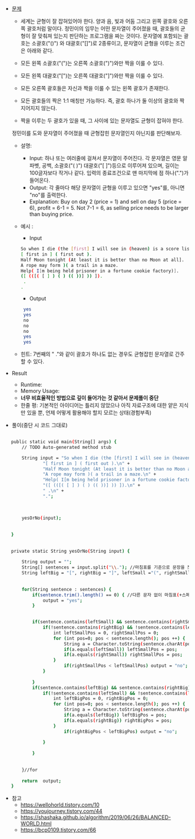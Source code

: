 - [문제](https://www.acmicpc.net/problem/4949)
   - 세계는 균형이 잘 잡혀있어야 한다. 양과 음, 빛과 어둠 그리고 왼쪽 괄호와 오른쪽 괄호처럼 말이다.
   정민이의 임무는 어떤 문자열이 주어졌을 때, 괄호들의 균형이 잘 맞춰져 있는지 판단하는 프로그램을 짜는 것이다.
   문자열에 포함되는 괄호는 소괄호("()") 와 대괄호("[]")로 2종류이고, 문자열이 균형을 이루는 조건은 아래와 같다.
   
    - 모든 왼쪽 소괄호("(")는 오른쪽 소괄호(")")와만 짝을 이룰 수 있다.
    - 모든 왼쪽 대괄호("[")는 오른쪽 대괄호("]")와만 짝을 이룰 수 있다.
    - 모든 오른쪽 괄호들은 자신과 짝을 이룰 수 있는 왼쪽 괄호가 존재한다.
    - 모든 괄호들의 짝은 1:1 매칭만 가능하다. 즉, 괄호 하나가 둘 이상의 괄호와 짝지어지지 않는다.
    - 짝을 이루는 두 괄호가 있을 때, 그 사이에 있는 문자열도 균형이 잡혀야 한다.
    
   정민이를 도와 문자열이 주어졌을 때 균형잡힌 문자열인지 아닌지를 판단해보자.

    - 설명:
      - Input: 하나 또는 여러줄에 걸쳐서 문자열이 주어진다. 
      각 문자열은 영문 알파벳, 공백, 소괄호("( )") 대괄호("[ ]")등으로 이루어져 있으며, 길이는 100글자보다 작거나 같다.
      입력의 종료조건으로 맨 마지막에 점 하나(".")가 들어온다.
      - Output: 각 줄마다 해당 문자열이 균형을 이루고 있으면 "yes"를, 아니면 "no"를 출력한다.
      - Explanation: Buy on day 2 (price = 1) and sell on day 5 (price = 6), profit = 6-1 = 5.
             Not 7-1 = 6, as selling price needs to be larger than buying price.

    - 예시 :
      - Input
       ```sh    
       So when I die (the [first] I will see in (heaven) is a score list).
      [ first in ] ( first out ).
      Half Moon tonight (At least it is better than no Moon at all].
      A rope may form )( a trail in a maze.
      Help( I[m being held prisoner in a fortune cookie factory)].
      ([ (([( [ ] ) ( ) (( ))] )) ]).
        .
      .
       ```
            
      - Output 
       ```sh    
        yes
        yes
        no
        no
        no
        yes
        yes
       ```
       
     - 힌트: 7번째의 " ."와 같이 괄호가 하나도 없는 경우도 균형잡힌 문자열로 간주할 수 있다.
 
 - Result 
   - Runtime: 
   - Memory Usage: 
   - **너무 비효율적인 방법으로 깊이 들어가는 것 같아서 문제풀이 중단**  
   - 한줄 평: 기본적인 아이디어는 틀리지 않았으나 아직 자료구조에 대한 얕은 지식만 있을 뿐, 언제 어떻게 활용해야 할지 모르는 상태(경험부족)
   
   
   
 - 풀이(중단 시 코드 그대로)
 ```sh    
  
	public static void main(String[] args) {
		// TODO Auto-generated method stub

		String input = "So when I die (the [first] I will see in (heaven) is a score list).\n" + 
				"[ first in ] ( first out ).\n" + 
				"Half Moon tonight (At least it is better than no Moon at all].\n" + 
				"A rope may form )( a trail in a maze.\n" + 
				"Help( I[m being held prisoner in a fortune cookie factory)].\n" + 
				"([ (([( [ ] ) ( ) (( ))] )) ]).\n" + 
				" .\n" + 
				".";
		
	
	
		yesOrNo(input);
		
		
	}
	
	
	private static String yesOrNo(String input) {
		
		String output = "";
		String[] sentences = input.split("\\."); //마침표를 기준으로 문장을 쪼갠다. 그런데 이렇게만 하면 마침표 혹은 마침표와 스페이스만 있는 문장까지 필터링됨. 
		String leftBig = "[", rightBig = "]", leftSmall ="(", rightSmall = ")";
		
	
		for(String sentence : sentences) {
			if(sentence.trim().length() == 0) { //다른 문자 없이 마침표(+스페이스)만 있는 문장의 경우 
				output = "yes";
			} 

		
			if(sentence.contains(leftSmall) && sentence.contains(rightSmall)) {
				if(!sentence.contains(rightBig) && !sentence.contains(leftBig)) { //작은 괄호만 있음 
					int leftSmallPos = 0, rightSmallPos = 0;
					for (int pos=0; pos < sentence.length(); pos ++) {
						String a = Character.toString(sentence.charAt(pos));
						if(a.equals(leftSmall)) leftSmallPos = pos;
						if(a.equals(rightSmall)) rightSmallPos = pos;
					}
						if(rightSmallPos < leftSmallPos) output = "no";					
				}
				
			}
			if(sentence.contains(leftBig) && sentence.contains(rightBig)) {
				if(!sentence.contains(leftSmall) && !sentence.contains(leftBig)) { //큰 괄호만 있음 		
					int leftBigPos = 0, rightBigPos = 0;
					for (int pos=0; pos < sentence.length(); pos ++) {
						String a = Character.toString(sentence.charAt(pos));
						if(a.equals(leftBig)) leftBigPos = pos;
						if(a.equals(rightBig)) rightBigPos = pos;
					}
						if(rightBigPos < leftBigPos) output = "no";		
						
				}
				
			}
			
		
		}//for
		
		return  output;
	}
 ```
 
 - 참고
 	- https://wellohorld.tistory.com/10
	- https://youjourney.tistory.com/44
	- https://shashaka.github.io/algorithm/2019/06/26/BALANCED-WORLD.html
	- https://bcp0109.tistory.com/66
